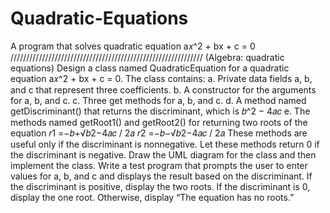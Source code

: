 # Quadratic-Equations
 A program that solves quadratic  equation a𝑥^2 + bx + c = 0
/////////////////////////////////////////////////////////////
(Algebra: quadratic equations) Design a class named QuadraticEquation for a quadratic 
equation a𝑥^2 + bx + c = 0. The class contains: 
a. Private data fields a, b, and c that represent three coefficients. 
b. A constructor for the arguments for a, b, and c. 
c. Three get methods for a, b, and c. 
d. A method named getDiscriminant() that returns the discriminant, which is 𝑏^2 − 4𝑎𝑐
e. The methods named getRoot1() and getRoot2() for returning two roots of the equation 
𝑟1 =−𝑏+√𝑏2−4𝑎𝑐 / 2𝑎
𝑟2 =−𝑏−√𝑏2−4𝑎𝑐 / 2𝑎
These methods are useful only if the discriminant is nonnegative. Let these methods return 
0 if the discriminant is negative. Draw the UML diagram for the class and then implement 
the class. Write a test program that prompts the user to enter values for a, b, and c and 
displays the result based on the discriminant. If the discriminant is positive, display the two 
roots. If the discriminant is 0, display the one root. Otherwise, display “The equation has no 
roots.”
